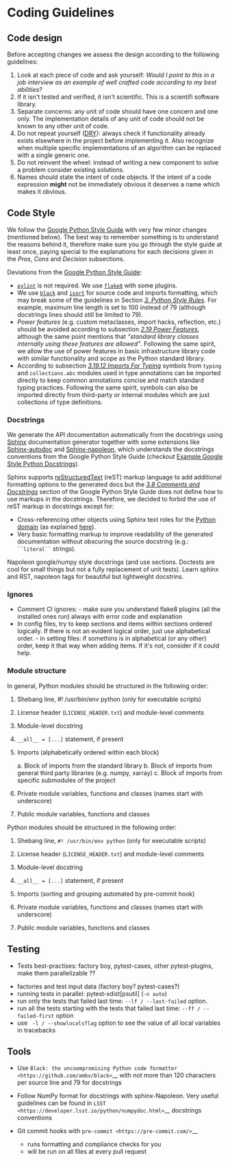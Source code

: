 # Coding Guidelines


## Code design

Before accepting changes we assess the design according to the following guidelines:

1. Look at each piece of code and ask yourself: _Would I point to this in a job interview as an example of well crafted code according to my best abilities?_
2. If it isn't tested and verified, it isn't scientific. This is a scientifi software library.
3. Separate concerns: any unit of code should have one concern and one only. The implementation details of any unit of code should not be known to any other unit of code.
4. Do not repeat yourself ([DRY](https://en.wikipedia.org/wiki/Don%27t_repeat_yourself)): always check if functionality already exists elsewhere in the project before implementing it. Also recognize when multiple specific implementations of an algorithm can be replaced with a single generic one.
5. Do not reinvent the wheel: instead of writing a new component to solve a problem consider existing solutions.
6. Names should state the intent of code objects. If the intent of a code expression **might** not be immediately obvious it deserves a name which makes it obvious.


## Code Style

We follow the [Google Python Style Guide][google-style-guide] with very few minor changes (mentioned below). The best way to remember something is to understand the reasons behind it, therefore make sure you go through the style guide at least once, paying special to the explanations for each decisions given in the _Pros_, _Cons_ and _Decision_ subsections.

Deviations from the [Google Python Style Guide][google-style-guide]:

- [`pylint`][pylint] is not required. We use [`flake8`][flake8] with some plugins.
- We use [`black`][black] and [`isort`][isort] for source code and imports formatting, which may break some of the guidelines in Section [_3. Python Style Rules_](https://google.github.io/styleguide/pyguide.html#3-python-style-rules). For example, maximum line length is set to 100 instead of 79 (although docstrings lines should still be limited to 79).
- _Power features_ (e.g. custom metaclasses, import hacks, reflection, etc.) should be avoided according to subsection [_2.19 Power Features_](https://google.github.io/styleguide/pyguide.html#219-power-features), although the same point mentions that _"standard library classes internally using these features are allowed"_. Following the same spirit, we allow the use of power features in basic infrastructure library code with similar functionality and scope as the Python standard library.
- According to subsection [_3.19.12 Imports For Typing_](https://google.github.io/styleguide/pyguide.html#31912-imports-for-typing) symbols from `typing` and `collections.abc` modules used in type annotations can be imported directly to keep common annotations concise and match standard typing practices. Following the same spirit, symbols can also be imported directly from third-party or internal modules which are just collections of type definitions.

### Docstrings

We generate the API documentation automatically from the docstrings using [Sphinx][sphinx] documentation generator together with some extensions like [Sphinx-autodoc][sphinx-autodoc] and [Sphinx-napoleon][sphinx-napoleon], which understands the docstrings conventions from the Google Python Style Guide (checkout [Example Google Style Python Docstrings](https://sphinxcontrib-napoleon.readthedocs.io/en/latest/example_google.html#example-google)).

Sphinx supports [reStructuredText][sphinx-rest] (reST) markup language to add additional formatting options to the generated docs but the [_3.8 Comments and Docstrings_](https://google.github.io/styleguide/pyguide.html#38-comments-and-docstrings) section of the Google Python Style Guide does not define how to use markups in the docstrings. Therefore, we decided to forbid the use of reST markup in docstrings except for:

   - Cross-referencing other objects using Sphinx text roles for the [Python domain](https://www.sphinx-doc.org/en/master/usage/restructuredtext/domains.html#the-python-domain) (as explained [here](https://www.sphinx-doc.org/en/master/usage/restructuredtext/domains.html#python-roles)).   
   - Very basic formatting markup to improve readability of the generated documentation without obscuring the source docstring (e.g.: ``` ``literal`` ```  strings).
   

Napoleon google/numpy style docstrings (and use sections. Doctests are cool for small things but not a fully replacement of unit tests). Learn sphinx and RST, napoleon tags for beautiful but lightweight docstrins.

### Ignores
+ Comment CI ignores:  - make sure you understand flake8 plugins (all the installed ones run) always with error code and explanation
+ In config files, try to keep sections and items within sections ordered logically. If there is not an evident logical order, just use alphabetical order. - in setting files: if somethins is in alphabetical (or any other)  order, keep it that way when adding items. If it's not, consider if it could help.


### Module structure

In general, Python modules should be structured in the following order:

1. Shebang line, #! /usr/bin/env python (only for executable scripts)
2. License header (``LICENSE_HEADER.txt``) and module-level comments
3. Module-level docstring
4. ``__all__ = [...]`` statement, if present
5. Imports (alphabetically ordered within each block)

   a. Block of imports from the standard library
   b. Block of imports from general third party libraries (e.g. numpy,
      xarray)
   c. Block of imports from specific submodules of the project

6. Private module variables, functions and classes (names start with
   underscore)
7. Public module variables, functions and classes


Python modules should be structured in the following order:

1. Shebang line, ``#! /usr/bin/env python`` (only for executable scripts)

2. License header (``LICENSE_HEADER.txt``) and module-level comments

3. Module-level docstring

4. ``__all__ = [...]`` statement, if present

5. Imports (sorting and grouping automated by pre-commit hook)

6. Private module variables, functions and classes (names start with
   underscore)

7. Public module variables, functions and classes



## Testing 
- Tests best-practises: factory boy, pytest-cases, other pytest-plugins, make them parallelizable ??

+ factories and test input data (factory boy? pytest-cases?)
+ running tests in parallel: pytest-xdist[psutil] (`-n auto`) 
+ run only the tests that failed last time: `--lf / --last-failed` option.
+ run all the tests starting with the tests that failed last time: `--ff / --failed-first` option
+ use ` -l / --showlocalsflag` option to see the value of all local variables in tracebacks


## Tools

-  Use `Black: the uncoompromising Python code
   formatter <https://github.com/ambv/black>`__ with not more than 120
   characters per source line and 79 for docstrings

-  Follow NumPy format for docstrings with sphinx-Napoleon. Very useful
   guidelines can be found in
   `LSST <https://developer.lsst.io/python/numpydoc.html>`__ docstrings
   conventions

-  Git commit hooks with `pre-commit <https://pre-commit.com/>`__
   - runs formatting and compliance checks for you
   - will be run on all files at every pull request


<!-- Reference links -->

[black]: https://black.readthedocs.io/en/stable/
[flake8]: https://flake8.pycqa.org/
[google-style-guide]: https://google.github.io/styleguide/pyguide.html
[isort]: https://pycqa.github.io/isort/
[pylint]: https://pylint.pycqa.org/
[sphinx]: https://www.sphinx-doc.org
[sphinx-autodoc]: https://www.sphinx-doc.org/en/master/usage/extensions/autodoc.html
[sphinx-napoleon]: https://sphinxcontrib-napoleon.readthedocs.io/en/latest/index.html#
[sphinx-rest]: https://www.sphinx-doc.org/en/master/usage/restructuredtext/basics.html